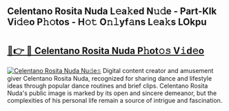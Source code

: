 ## Celentano Rosita Nuda L𝚎a𝚔ed N𝚞𝚍e - Part-KIk Vi𝚍𝚎o P𝚑𝚘tos - H𝚘𝚝 O𝚗𝚕yf𝚊ns L𝚎a𝚔s LOkpu

# <h2><a href="http://kfcs8g.oniu.top/?m=Celentano+Rosita+Nuda">🔗👉 🔴 Celentano Rosita Nuda P𝚑ot𝚘𝚜 V𝚒d𝚎o</a></h2>

[![Celentano Rosita Nuda Nu𝚍e𝚜](https://i.imgur.com/0qMVB7G.gif)](http://kfcs8g.oniu.top/?m=Celentano+Rosita+Nuda)
Digital content creator and amusement giver Celentano Rosita Nuda, recognized for sharing dance and lifestyle ideas through popular dance routines and brief clips. Celentano Rosita Nuda's public image is marked by its open and sincere demeanor, but the complexities of his personal life remain a source of intrigue and fascination.  
